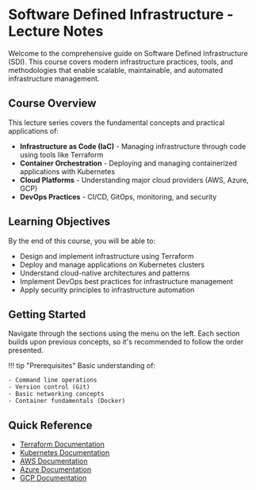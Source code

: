 # Software Defined Infrastructure - Lecture Notes

Welcome to the comprehensive guide on Software Defined Infrastructure (SDI). This course covers modern infrastructure practices, tools, and methodologies that enable scalable, maintainable, and automated infrastructure management.

## Course Overview

This lecture series covers the fundamental concepts and practical applications of:

- **Infrastructure as Code (IaC)** - Managing infrastructure through code using tools like Terraform
- **Container Orchestration** - Deploying and managing containerized applications with Kubernetes
- **Cloud Platforms** - Understanding major cloud providers (AWS, Azure, GCP)
- **DevOps Practices** - CI/CD, GitOps, monitoring, and security

## Learning Objectives

By the end of this course, you will be able to:

- Design and implement infrastructure using Terraform
- Deploy and manage applications on Kubernetes clusters
- Understand cloud-native architectures and patterns
- Implement DevOps best practices for infrastructure management
- Apply security principles to infrastructure automation

## Getting Started

Navigate through the sections using the menu on the left. Each section builds upon previous concepts, so it's recommended to follow the order presented.

!!! tip "Prerequisites"
    Basic understanding of:
    
    - Command line operations
    - Version control (Git)
    - Basic networking concepts
    - Container fundamentals (Docker)

## Quick Reference

- [Terraform Documentation](https://www.terraform.io/docs)
- [Kubernetes Documentation](https://kubernetes.io/docs)
- [AWS Documentation](https://docs.aws.amazon.com)
- [Azure Documentation](https://docs.microsoft.com/azure)
- [GCP Documentation](https://cloud.google.com/docs)
